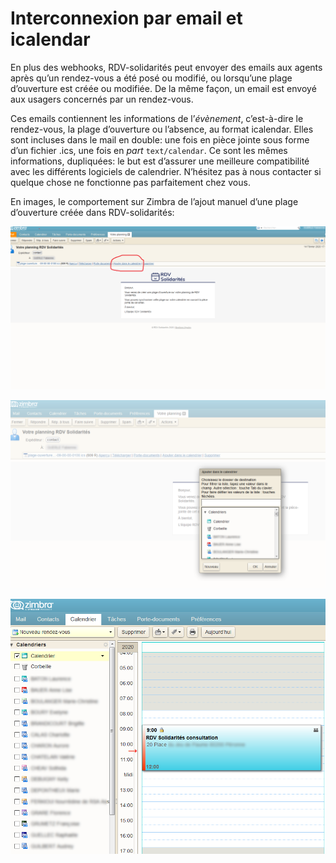 # Interconnexion par email et icalendar

En plus des webhooks, RDV-solidarités peut envoyer des emails aux agents après qu’un rendez-vous a été posé ou modifié, ou lorsqu’une plage d’ouverture est créée ou modifiée. De la même façon, un email est envoyé aux usagers concernés par un rendez-vous.

Ces emails contiennent les informations de l’_évènement_, c’est-à-dire le rendez-vous, la plage d’ouverture ou l’absence, au format icalendar. Elles sont incluses dans le mail en double: une fois en pièce jointe sous forme d’un fichier .ics, une fois en _part_ `text/calendar`. Ce sont les mêmes informations, dupliquées: le but est d’assurer une meilleure compatibilité avec les différents logiciels de calendrier. N’hésitez pas à nous contacter si quelque chose ne fonctionne pas parfaitement chez vous.

En images, le comportement sur Zimbra de l’ajout manuel d’une plage d’ouverture créée dans RDV-solidarités:

![](../../.gitbook/assets/76201480-9e5c0780-61f3-11ea-921a-2de6f5884518.png)

![](../../.gitbook/assets/76201596-c9465b80-61f3-11ea-9c43-4c600ccb99c2.png)

![](../../.gitbook/assets/76201489-a1ef8e80-61f3-11ea-96c4-7eb48ee221ca.png)
